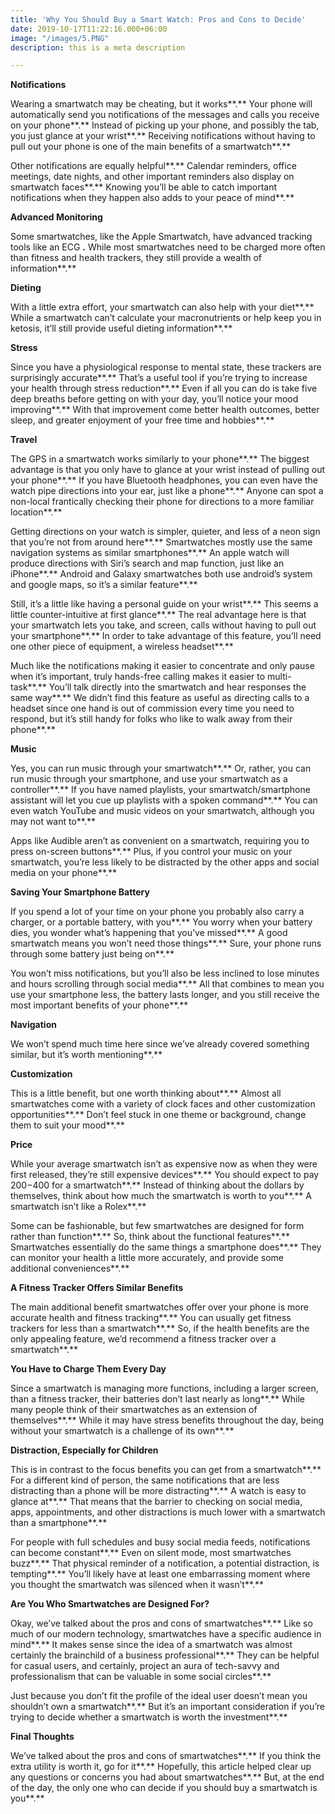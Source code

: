 ```yaml
---
title: 'Why You Should Buy a Smart Watch: Pros and Cons to Decide'
date: 2019-10-17T11:22:16.000+06:00
image: "/images/5.PNG"
description: this is a meta description

---
```

**Notifications**  
  
Wearing a smartwatch may be cheating, but it works**.** Your phone will automatically send you notifications of the messages and calls you receive on your phone**.** Instead of picking up your phone, and possibly the tab, you just glance at your wrist**.** Receiving notifications without having to pull out your phone is one of the main benefits of a smartwatch**.**  
  
Other notifications are equally helpful**.** Calendar reminders, office meetings, date nights, and other important reminders also display on smartwatch faces**.** Knowing you’ll be able to catch important notifications when they happen also adds to your peace of mind**.**  
  
**Advanced Monitoring**  
  
Some smartwatches, like the Apple Smartwatch, have advanced tracking tools like an ECG **.** While most smartwatches need to be charged more often than fitness and health trackers, they still provide a wealth of information**.**  
  
**Dieting**  
  
With a little extra effort, your smartwatch can also help with your diet**.** While a smartwatch can’t calculate your macronutrients or help keep you in ketosis, it’ll still provide useful dieting information**.**  
  
**Stress**  
  
Since you have a physiological response to mental state, these trackers are surprisingly accurate**.** That’s a useful tool if you’re trying to increase your health through stress reduction**.** Even if all you can do is take five deep breaths before getting on with your day, you’ll notice your mood improving**.** With that improvement come better health outcomes, better sleep, and greater enjoyment of your free time and hobbies**.**  
  
**Travel**  
  
The GPS in a smartwatch works similarly to your phone**.** The biggest advantage is that you only have to glance at your wrist instead of pulling out your phone**.** If you have Bluetooth headphones, you can even have the watch pipe directions into your ear, just like a phone**.** Anyone can spot a non-local frantically checking their phone for directions to a more familiar location**.**  
  
Getting directions on your watch is simpler, quieter, and less of a neon sign that you’re not from around here**.** Smartwatches mostly use the same navigation systems as similar smartphones**.** An apple watch will produce directions with Siri’s search and map function, just like an iPhone**.** Android and Galaxy smartwatches both use android’s system and google maps, so it’s a similar feature**.**  
  
Still, it’s a little like having a personal guide on your wrist**.** This seems a little counter-intuitive at first glance**.** The real advantage here is that your smartwatch lets you take, and screen, calls without having to pull out your smartphone**.** In order to take advantage of this feature, you’ll need one other piece of equipment, a wireless headset**.**  
  
Much like the notifications making it easier to concentrate and only pause when it’s important, truly hands-free calling makes it easier to multi-task**.** You’ll talk directly into the smartwatch and hear responses the same way**.** We didn’t find this feature as useful as directing calls to a headset since one hand is out of commission every time you need to respond, but it’s still handy for folks who like to walk away from their phone**.**  
  
**Music**  
  
Yes, you can run music through your smartwatch**.** Or, rather, you can run music through your smartphone, and use your smartwatch as a controller**.** If you have named playlists, your smartwatch/smartphone assistant will let you cue up playlists with a spoken command**.** You can even watch YouTube and music videos on your smartwatch, although you may not want to**.**  
  
Apps like Audible aren’t as convenient on a smartwatch, requiring you to press on-screen buttons**.** Plus, if you control your music on your smartwatch, you’re less likely to be distracted by the other apps and social media on your phone**.**  
  
**Saving Your Smartphone Battery**  
  
If you spend a lot of your time on your phone you probably also carry a charger, or a portable battery, with you**.** You worry when your battery dies, you wonder what’s happening that you’ve missed**.** A good smartwatch means you won’t need those things**.** Sure, your phone runs through some battery just being on**.**  
  
You won’t miss notifications, but you’ll also be less inclined to lose minutes and hours scrolling through social media**.** All that combines to mean you use your smartphone less, the battery lasts longer, and you still receive the most important benefits of your phone**.**  
  
**Navigation**  
  
We won’t spend much time here since we’ve already covered something similar, but it’s worth mentioning**.**  
  
**Customization**  
  
This is a little benefit, but one worth thinking about**.** Almost all smartwatches come with a variety of clock faces and other customization opportunities**.** Don’t feel stuck in one theme or background, change them to suit your mood**.**  
  
**Price**  
  
While your average smartwatch isn’t as expensive now as when they were first released, they’re still expensive devices**.** You should expect to pay $200-$400 for a smartwatch**.** Instead of thinking about the dollars by themselves, think about how much the smartwatch is worth to you**.** A smartwatch isn’t like a Rolex**.**  
  
Some can be fashionable, but few smartwatches are designed for form rather than function**.** So, think about the functional features**.** Smartwatches essentially do the same things a smartphone does**.** They can monitor your health a little more accurately, and provide some additional conveniences**.**  
  
**A Fitness Tracker Offers Similar Benefits**  
  
The main additional benefit smartwatches offer over your phone is more accurate health and fitness tracking**.** You can usually get fitness trackers for less than a smartwatch**.** So, if the health benefits are the only appealing feature, we’d recommend a fitness tracker over a smartwatch**.**  
  
**You Have to Charge Them Every Day**  
  
Since a smartwatch is managing more functions, including a larger screen, than a fitness tracker, their batteries don’t last nearly as long**.** While many people think of their smartwatches as an extension of themselves**.** While it may have stress benefits throughout the day, being without your smartwatch is a challenge of its own**.**  
  
**Distraction, Especially for Children**  
  
This is in contrast to the focus benefits you can get from a smartwatch**.** For a different kind of person, the same notifications that are less distracting than a phone will be more distracting**.** A watch is easy to glance at**.** That means that the barrier to checking on social media, apps, appointments, and other distractions is much lower with a smartwatch than a smartphone**.**  
  
For people with full schedules and busy social media feeds, notifications can become constant**.** Even on silent mode, most smartwatches buzz**.** That physical reminder of a notification, a potential distraction, is tempting**.** You’ll likely have at least one embarrassing moment where you thought the smartwatch was silenced when it wasn’t**.**  
  
**Are You Who Smartwatches are Designed For?**  
  
Okay, we’ve talked about the pros and cons of smartwatches**.** Like so much of our modern technology, smartwatches have a specific audience in mind**.** It makes sense since the idea of a smartwatch was almost certainly the brainchild of a business professional**.** They can be helpful for casual users, and certainly, project an aura of tech-savvy and professionalism that can be valuable in some social circles**.**  
  
Just because you don’t fit the profile of the ideal user doesn’t mean you shouldn’t own a smartwatch**.** But it’s an important consideration if you’re trying to decide whether a smartwatch is worth the investment**.**  
  
**Final Thoughts**  
  
We’ve talked about the pros and cons of smartwatches**.** If you think the extra utility is worth it, go for it**.** Hopefully, this article helped clear up any questions or concerns you had about smartwatches**.** But, at the end of the day, the only one who can decide if you should buy a smartwatch is you**.**